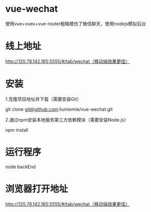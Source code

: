 # vue-wechat

使用vue+vuex+vue-router粗略模仿了微信聊天，使用nodejs模拟后台

# 线上地址

http://120.78.142.165:5555/#/tab/wechat（移动端效果更佳）

# 安装

1.克隆项目地址并下载（需要安装Git）

git clone git@github.com:liumiemie/vue-wechat.git

2.通过npm安装本地服务第三方依赖模块（需要安装Node.js）

npm install

# 运行程序

node backEnd

# 浏览器打开地址

http://120.78.142.165:5555/#/tab/wechat（移动端效果更佳）
